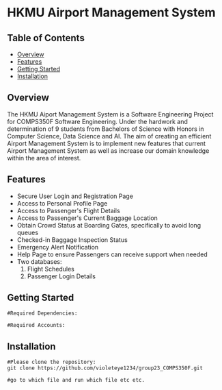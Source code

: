 # HKMU Airport Management System

## Table of Contents 
- [Overview](#overview)
- [Features](#features)
- [Getting Started](#getting-started)
- [Installation](#installation)

## Overview
The HKMU Aiport Management System is a Software Engineering Project for COMPS350F Software Engineering. Under the hardwork and determination of 9 students from Bachelors of Science with Honors in Computer Science, Data Science and AI. The aim of creating an efficient Airport Management System is to implement new features that current Airport Management System as well as increase our domain knowledge within the area of interest. 

## Features
- Secure User Login and Registration Page
- Access to Personal Profile Page
- Access to Passenger's Flight Details
- Access to Passenger's Current Baggage Location
- Obtain Crowd Status at Boarding Gates, specifically to avoid long queues
- Checked-in Baggage Inspection Status
- Emergency Alert Notification
- Help Page to ensure Passengers can receive support when needed 
- Two databases:
    1. Flight Schedules
    2. Passenger Login Details

 ## Getting Started
 ```
#Required Dependencies:

#Required Accounts:
```

## Installation 
 ```
#Please clone the repository:
git clone https://github.com/violeteye1234/group23_COMPS350F.git

#go to which file and run which file etc etc. 
```
